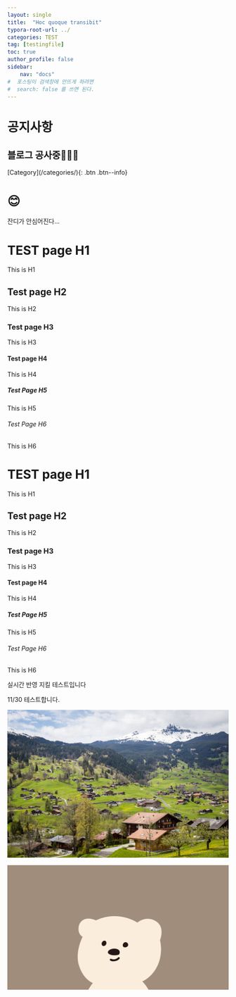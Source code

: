 ```yaml
---
layout: single
title:  "Hoc quoque transibit"
typora-root-url: ../
categories: TEST
tag: [testingfile]
toc: true
author_profile: false
sidebar:
    nav: "docs"
#  포스팅이 검색창에 안뜨게 하려면
#  search: false 를 쓰면 된다.
---
```


<!-- notice 구현법 -->
<div class="notice--danger">
<h1> 공지사항 </h1>
<h2> 블로그 공사중👨🏻‍💻</h2>
</div>
<!-- button 구현법 -->
[Category](/categories/){: .btn .btn--info}

# 😊



잔디가 안심어진다...


# TEST page H1

This is H1

## Test page H2

This is H2

### Test page H3

This is H3

#### Test page H4

This is H4

##### Test Page H5

This is H5

###### Test Page H6

This is H6



# TEST page H1

This is H1

## Test page H2

This is H2

### Test page H3

This is H3

#### Test page H4

This is H4

##### Test Page H5

This is H5

###### Test Page H6

This is H6



실시간 반영 지킬 테스트입니다

11/30 테스트합니다.

![pexels-tranmautritam-922978](/images/2023-09-18-first/pexels-tranmautritam-922978.jpg)





![bear](/images/2023-09-18-first/bear-1701238013725-10.jpg)
